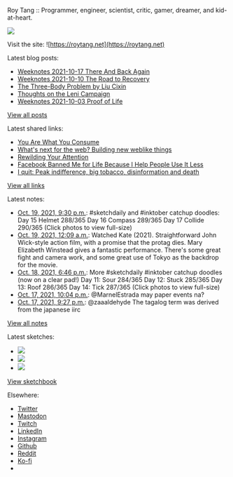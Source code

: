 Roy Tang :: Programmer, engineer, scientist, critic, gamer, dreamer, and kid-at-heart.

![](https://roytang.net/static/img/profile.jpg)

Visit the site: ![https://roytang.net](https://roytang.net)

Latest blog posts:

- [Weeknotes 2021-10-17 There And Back Again](https://roytang.net/2021/10/weeknotes-10-17/)
- [Weeknotes 2021-10-10 The Road to Recovery](https://roytang.net/2021/10/weeknotes-10-10/)
- [The Three-Body Problem by Liu Cixin](https://roytang.net/2021/10/three-body-problem/)
- [Thoughts on the Leni Campaign](https://roytang.net/2021/10/leni-campaign/)
- [Weeknotes 2021-10-03 Proof of Life](https://roytang.net/2021/10/weeknotes-2021-10-03/)

[View all posts](https://roytang.net/blog)

Latest shared links:

- [You Are What You Consume](https://roytang.net/2021/10/you-are-what-you-consume/)
- [What&#x27;s next for the web? Building new weblike things](https://roytang.net/2021/10/35a3ec04101035aadc01d9ec0b06a9f7/)
- [Rewilding Your Attention](https://roytang.net/2021/10/2cf0e36eb98f383bfadcf0dc11ad2baa/)
- [Facebook Banned Me for Life Because I Help People Use It Less](https://roytang.net/2021/10/30db1452d5381966acedbdd760510185/)
- [I quit: Peak indifference, big tobacco, disinformation and death](https://roytang.net/2021/09/9eef5c61f68f4444b31d3cde214a5ec5/)

[View all links](https://roytang.net/links)

Latest notes:

- [Oct. 19, 2021, 9:30 p.m.](https://roytang.net/2021/10/1450454402519736323/): #sketchdaily and #inktober catchup doodles: Day 15 Helmet 288/365 Day 16 Compass 289/365 Day 17 Collide 290/365 (Click photos to view full-size)
- [Oct. 19, 2021, 12:09 a.m.](https://roytang.net/2021/10/f3cb16d7f21123133bc0506e9ddfc641/): Watched Kate (2021). Straightforward John Wick-style action film, with a promise that the protag dies. Mary Elizabeth Winstead gives a fantastic performance. There&#x27;s some great fight and camera work, and some great use of Tokyo as the backdrop for the movie.
- [Oct. 18, 2021, 6:46 p.m.](https://roytang.net/2021/10/1450050524145803267/): More #sketchdaily #inktober catchup doodles (now on a clear pad!) Day 11: Sour 284/365 Day 12: Stuck 285/365 Day 13: Roof 286/365 Day 14: Tick 287/365 (Click photos to view full-size)
- [Oct. 17, 2021, 10:04 p.m.](https://roytang.net/2021/10/1449738141921730565/): @MarnelEstrada may paper events na?
- [Oct. 17, 2021, 9:27 p.m.](https://roytang.net/2021/10/1449728815559704579/): @zaaaldehyde The tagalog term was derived from the japanese iirc

[View all notes](https://roytang.net/notes)

Latest sketches:


- ![](https://roytang.net/media/cache/29/1a/291aa46d45833c1aef46146653a14cae.jpg)
- ![](https://roytang.net/media/cache/90/5f/905f6d7cbb4289eff34020b5de5f13f4.jpg)
- ![](https://roytang.net/media/cache/80/52/8052142037c0496e3fe148e9ee1208e3.jpg)

[View sketchbook](https://roytang.net/albums/sketchbook)


Elsewhere:

- [Twitter](https://twitter.com/roytang)
- [Mastodon](https://mastodon.technology/@roytang)
- [Twitch](https://twitch.tv/twitchyroy)
- [LinkedIn](https://www.linkedin.com/in/roytang)
- [Instagram](https://instagram.com/roytang0400)
- [Github](https://github.com/roytang)
- [Reddit](https://reddit.com/u/hungryroy)
- [Ko-fi](https://ko-fi.com/roytang)
- [](mailto:hello@roytang.net)